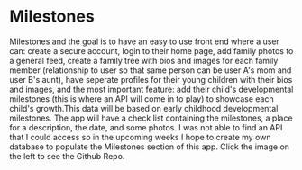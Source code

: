 # Milestones

Milestones and the goal is to have an easy to use front end where a user can: create a secure account, login to their home page, add family photos to a general feed, create a family tree with bios and images for each family member (relationship to user so that same person can be user A's mom and user B's aunt), have seperate profiles for their young children with their bios and images, and the most important feature: add their child's developmental milestones (this is where an API will come in to play) to showcase each child's growth.This data will be based on early childhood developmental milestones. The app will have a check list containing the milestones, a place for a description, the date, and some photos. I was not able to find an API that I could access so in the upcoming weeks I hope to create my own database to populate the Milestones section of this app. Click the image on the left to see the Github Repo.
